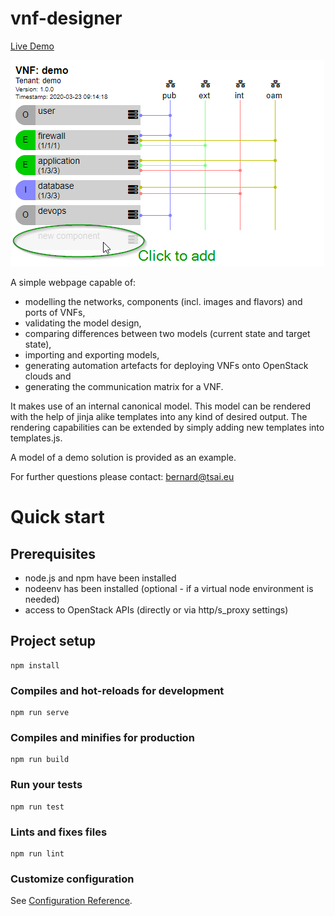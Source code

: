 # vnf-designer

[Live Demo](https://bernardtsai.github.io/vnf-designer/)

[![Try it!](simple_display.png)](https://bernardtsai.github.io/vnf-designer/)

A simple webpage capable of:
- modelling the networks, components (incl. images and flavors) and ports of VNFs,
- validating the model design,
- comparing differences between two models (current state and target state),
- importing and exporting models,
- generating automation artefacts for deploying VNFs onto OpenStack clouds and
- generating the communication matrix for a VNF.

It makes use of an internal canonical model.
This model can be rendered with the help of jinja alike templates into any kind of desired output.
The rendering capabilities can be extended by simply adding new templates into templates.js.

A model of a demo solution is provided as an example.

For further questions please contact: bernard@tsai.eu

# Quick start

Prerequisites
-------------
- node.js and npm have been installed
- nodeenv has been installed (optional - if a virtual node environment is needed)
- access to OpenStack APIs (directly or via http/s_proxy settings)

## Project setup
```
npm install
```

### Compiles and hot-reloads for development
```
npm run serve
```

### Compiles and minifies for production
```
npm run build
```

### Run your tests
```
npm run test
```

### Lints and fixes files
```
npm run lint
```

### Customize configuration
See [Configuration Reference](https://cli.vuejs.org/config/).
